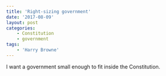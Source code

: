 ```yaml
---
title: 'Right-sizing government'
date: '2017-08-09'
layout: post
categories:
    - Constitution
    - government
tags:
    - 'Harry Browne'
---
```


I want a government small enough to fit inside the Constitution.
